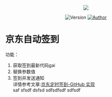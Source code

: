 <p align="center">
    <img src="https://cdn.jsdelivr.net/gh/ruicky/ruicky.github.io/2020/06/05/jd-sign/0.png">
</p>

<p align="center">
    <img alt="Version" src="https://img.shields.io/badge/release-0.0.1-blue"/>
    <a href="https://github.com/ruicky">
        <img alt="Author" src="https://img.shields.io/badge/author-ruicky-blueviolet"/>
    </a>
</p>

# 京东自动签到
功能：
1. 获取签到最新代码gai    
2. 替换参数值
3. 签到并发送通知          
详情参考文章:[京东定时签到-GitHub 实现](https://ruicky.me/2020/06/05/jd-sign/)  
saf
sfsdf
dsfsd
sdfsdfsdf
sdfsdf

